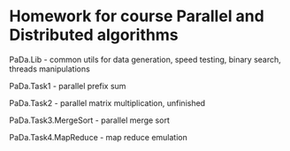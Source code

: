 # Homework for course Parallel and Distributed algorithms

PaDa.Lib - common utils for data generation, speed testing, binary search, threads manipulations

PaDa.Task1 - parallel prefix sum

PaDa.Task2 - parallel matrix multiplication, unfinished

PaDa.Task3.MergeSort - parallel merge sort

PaDa.Task4.MapReduce - map reduce emulation